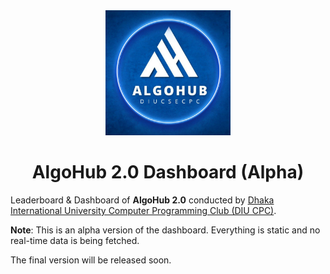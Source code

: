 <div align="center">
<img src="/public/algohub-logo.jpeg" style="height: 200px; width: auto" alt="algohub logo">

# AlgoHub 2.0 Dashboard (Alpha)
</div>

Leaderboard & Dashboard of **AlgoHub 2.0** conducted by [Dhaka International University Computer Programming Club (DIU CPC)](https://www.facebook.com/diucsecpc/).

**Note**: This is an alpha version of the dashboard. Everything is static and no real-time data is being fetched. 

The final version will be released soon.
